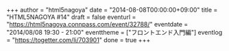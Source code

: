 +++
author = "html5nagoya"
date = "2014-08-08T00:00:00+09:00"
title = "HTML5NAGOYA #14"
draft = false
eventurl = "https://html5nagoya.connpass.com/event/32788/"
eventdate = "2014/08/08 19:30 - 21:00"
eventtheme = ["フロントエンド入門編"]
eventlog = "https://togetter.com/li/703901"
done = true
+++
